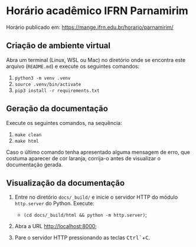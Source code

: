 # Horário acadêmico IFRN Parnamirim

Horário publicado em: <https://mange.ifrn.edu.br/horario/parnamirim/>

## Criação de ambiente virtual

Abra um terminal (Linux, WSL ou Mac) no diretório onde se encontra este arquivo (`README.md`) e execute os seguintes comandos:

1. `python3 -m venv .venv`
2. `source .venv/bin/activate`
3. `pip3 install -r requirements.txt`

## Geração da documentação

Execute os seguintes comandos, na sequência:

1. `make clean`
2. `make html`

Caso o último comando tenha apresentado alguma mensagem de erro, que costuma aparecer de cor laranja, corrija-o antes de visualizar o documentação gerada.

## Visualização da documentação

1. Entre no diretório `docs/_build/` e inicie o servidor HTTP do módulo `http.server` do Python. Execute:

   - `(cd docs/_build/html && python -m http.server)`;

2. Abra a URL <http://localhost:8000>;
3. Pare o servidor HTTP pressionando as teclas <kbd>Ctrl`</kbd>+<kbd>C</kbd>.

